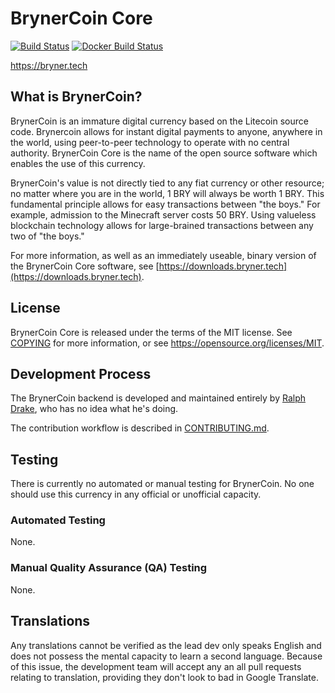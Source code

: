 BrynerCoin Core
=====================================

[![Build Status](https://travis-ci.org/BrynerCoin-Foundation/brynercoin.svg?branch=brynercoin)](https://travis-ci.org/BrynerCoin-Foundation/brynercoin)
[![Docker Build Status](https://img.shields.io/docker/build/ralphorama/brynercoin.svg)](https://hub.docker.com/r/ralphorama/brynercoin/builds/)

https://bryner.tech

What is BrynerCoin?
----------------

BrynerCoin is an immature digital currency based on the Litecoin source code.
Brynercoin allows for instant digital payments to anyone, anywhere in the world,
using peer-to-peer technology to operate with no central authority. BrynerCoin
Core is the name of the open source software which enables the use of this
currency.

BrynerCoin's value is not directly tied to any fiat currency or other resource;
no matter where you are in the world, 1 BRY will always be worth 1 BRY. This
fundamental principle allows for easy transactions between "the boys." For
example, admission to the Minecraft server costs 50 BRY. Using valueless
blockchain technology allows for large-brained transactions between any two of
"the boys." 

For more information, as well as an immediately useable, binary version of
the BrynerCoin Core software, see
[https://downloads.bryner.tech](https://downloads.bryner.tech).

License
-------

BrynerCoin Core is released under the terms of the MIT license. See
[COPYING](COPYING) for more information, or see
https://opensource.org/licenses/MIT.

Development Process
-------------------

The BrynerCoin backend is developed and maintained entirely by 
[Ralph Drake](https://github.com/RalphORama), who has no idea what he's doing.

The contribution workflow is described in [CONTRIBUTING.md](CONTRIBUTING.md).

Testing
-------

There is currently no automated or manual testing for BrynerCoin. No one should
use this currency in any official or unofficial capacity.

### Automated Testing

None.

### Manual Quality Assurance (QA) Testing

None.

Translations
------------

Any translations cannot be verified as the lead dev only speaks English and
does not possess the mental capacity to learn a second language. Because of
this issue, the development team will accept any an all pull requests
relating to translation, providing they don't look to bad in Google Translate.
